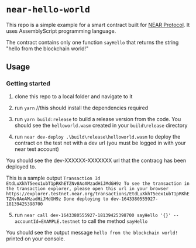 # `near-hello-world` 

This repo is a simple example for a smart contract built for [NEAR Protocol](https://near.org). It uses AssemblyScript programming language. 

The contract contains only one function `sayHello` that returns the string "hello from the blockchain world!"


## Usage

### Getting started
1. clone this repo to a local folder and navigate to it
2. run `yarn`  //this should install the dependencies required
3. run `yarn build:release` to build a release version from the code. 
You should see the `helloworld.wasm` created in your `build\release` directory 

5. run `near dev-deploy .\build\release\helloworld.wasm`  to deploy the contract on the test net with a dev url (you must be logged in with your near test account)

You should see the dev-XXXXXX-XXXXXXX url that the contracg has been deployed to. 

This is a sample output
`Transaction Id EtdLuXkhT5eex1ubT1pRKhETZNv8AoAMzadHiJMdGH9z
To see the transaction in the transaction explorer, please open this url in your browser
https://explorer.testnet.near.org/transactions/EtdLuXkhT5eex1ubT1pRKhETZNv8AoAMzadHiJMdGH9z
Done deploying to dev-1643380555927-18139425398700
`

5. run `near call dev-1643380555927-18139425398700 sayHello '{}' --accountId=EXAMPLE.testnet`  to call the method `sayHello` 

You should see the output message `hello from the blockchain world!` printed on your console.
